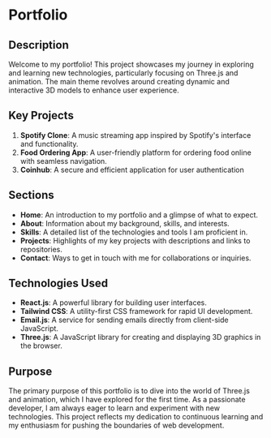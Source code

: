 # Portfolio

## Description

Welcome to my portfolio! This project showcases my journey in exploring and learning new technologies, particularly focusing on Three.js and animation. The main theme revolves around creating dynamic and interactive 3D models to enhance user experience.

## Key Projects

1. **Spotify Clone**: A music streaming app inspired by Spotify's interface and functionality.
2. **Food Ordering App**: A user-friendly platform for ordering food online with seamless navigation.
3. **Coinhub**: A secure and efficient application for user authentication

## Sections

- **Home**: An introduction to my portfolio and a glimpse of what to expect.
- **About**: Information about my background, skills, and interests.
- **Skills**: A detailed list of the technologies and tools I am proficient in.
- **Projects**: Highlights of my key projects with descriptions and links to repositories.
- **Contact**: Ways to get in touch with me for collaborations or inquiries.

## Technologies Used

- **React.js**: A powerful library for building user interfaces.
- **Tailwind CSS**: A utility-first CSS framework for rapid UI development.
- **Email.js**: A service for sending emails directly from client-side JavaScript.
- **Three.js**: A JavaScript library for creating and displaying 3D graphics in the browser.

## Purpose

The primary purpose of this portfolio is to dive into the world of Three.js and animation, which I have explored for the first time. As a passionate developer, I am always eager to learn and experiment with new technologies. This project reflects my dedication to continuous learning and my enthusiasm for pushing the boundaries of web development.

